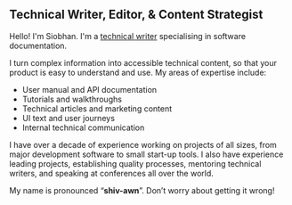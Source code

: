 ## Technical Writer, Editor, & Content Strategist

Hello! I'm Siobhan. I'm a [technical writer](https://en.wikipedia.org/wiki/Technical_writer) specialising in software documentation.

I turn complex information into accessible technical content, so that your product is easy to understand and use. My areas of expertise include:

* User manual and API documentation
* Tutorials and walkthroughs
* Technical articles and marketing content
* UI text and user journeys
* Internal technical communication

I have over a decade of experience working on projects of all sizes, from major development software to small start-up tools. I also have experience leading projects, establishing quality processes, mentoring technical writers, and speaking at conferences all over the world.

My name is pronounced “**shiv-awn**”. Don’t worry about getting it wrong!
